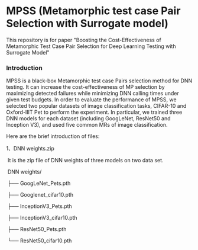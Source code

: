# MPSS (Metamorphic test case Pair Selection with Surrogate model)
This repository is for paper "Boosting the Cost-Effectiveness of Metamorphic Test Case Pair Selection for Deep Learning Testing with Surrogate Model"
### Introduction
  MPSS is a black-box Metamorphic test case Pairs selection method for DNN testing. It can increase the cost-effectiveness of MP selection by maximizing detected failures while minimizing DNN calling times under given test budgets. In order to evaluate the performance of MPSS, we selected two popular datasets of image classification tasks, CIFAR-10 and Oxford-IIIT Pet to perform the experiment. In particular, we trained three DNN models for each dataset (including GoogLeNet, ResNet50 and Inception V3), and used five common MRs of image classification.

Here are the brief introduction of files:

1、DNN weights.zip

​	It is the zip file of DNN weights of three models on two data set. 

​	DNN weights/

​	├── GoogLeNet_Pets.pth

​	├── Googlenet_cifar10.pth

​	├── InceptionV3_Pets.pth

​	├── InceptionV3_cifar10.pth

​	├── ResNet50_Pets.pth

​	└── ResNet50_cifar10.pth

